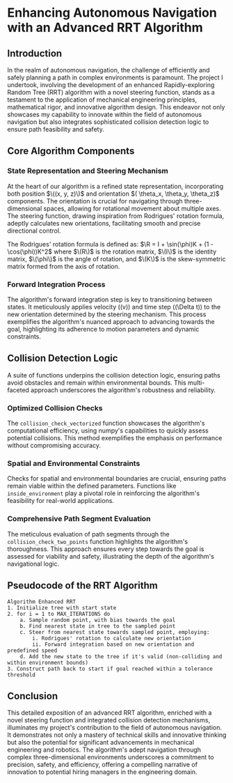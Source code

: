 
# Enhancing Autonomous Navigation with an Advanced RRT Algorithm

## Introduction

In the realm of autonomous navigation, the challenge of efficiently and safely planning a path in complex environments is paramount. The project I undertook, involving the development of an enhanced Rapidly-exploring Random Tree (RRT) algorithm with a novel steering function, stands as a testament to the application of mechanical engineering principles, mathematical rigor, and innovative algorithm design. This endeavor not only showcases my capability to innovate within the field of autonomous navigation but also integrates sophisticated collision detection logic to ensure path feasibility and safety.

## Core Algorithm Components

### State Representation and Steering Mechanism

At the heart of our algorithm is a refined state representation, incorporating both position $\((x, y, z)\)$ and orientation $\(	\theta_x, 	\theta_y, 	\theta_z)\$ components. The orientation is crucial for navigating through three-dimensional spaces, allowing for rotational movement about multiple axes. The steering function, drawing inspiration from Rodrigues' rotation formula, adeptly calculates new orientations, facilitating smooth and precise directional control.

The Rodrigues' rotation formula is defined as:
$\R = I + \sin(\phi)K + (1 - \cos(\phi))K^2\$
where $\(R\)$ is the rotation matrix, $\(I\)$ is the identity matrix, $\(\phi\)$ is the angle of rotation, and $\(K\)$ is the skew-symmetric matrix formed from the axis of rotation.

### Forward Integration Process

The algorithm's forward integration step is key to transitioning between states. It meticulously applies velocity \((v)\) and time step \((\Delta t)\) to the new orientation determined by the steering mechanism. This process exemplifies the algorithm's nuanced approach to advancing towards the goal, highlighting its adherence to motion parameters and dynamic constraints.

## Collision Detection Logic

A suite of functions underpins the collision detection logic, ensuring paths avoid obstacles and remain within environmental bounds. This multi-faceted approach underscores the algorithm's robustness and reliability.

### Optimized Collision Checks

The `collision_check_vectorized` function showcases the algorithm's computational efficiency, using numpy's capabilities to quickly assess potential collisions. This method exemplifies the emphasis on performance without compromising accuracy.

### Spatial and Environmental Constraints

Checks for spatial and environmental boundaries are crucial, ensuring paths remain viable within the defined parameters. Functions like `inside_environment` play a pivotal role in reinforcing the algorithm's feasibility for real-world applications.

### Comprehensive Path Segment Evaluation

The meticulous evaluation of path segments through the `collision_check_two_points` function highlights the algorithm's thoroughness. This approach ensures every step towards the goal is assessed for viability and safety, illustrating the depth of the algorithm's navigational logic.

## Pseudocode of the RRT Algorithm

```plaintext
Algorithm Enhanced RRT
1. Initialize tree with start state
2. for i = 1 to MAX_ITERATIONS do
    a. Sample random point, with bias towards the goal
    b. Find nearest state in tree to the sampled point
    c. Steer from nearest state towards sampled point, employing:
        i. Rodrigues' rotation to calculate new orientation
        ii. Forward integration based on new orientation and predefined speed
    d. Add the new state to the tree if it's valid (non-colliding and within environment bounds)
3. Construct path back to start if goal reached within a tolerance threshold
```

## Conclusion

This detailed exposition of an advanced RRT algorithm, enriched with a novel steering function and integrated collision detection mechanisms, illuminates my project's contribution to the field of autonomous navigation. It demonstrates not only a mastery of technical skills and innovative thinking but also the potential for significant advancements in mechanical engineering and robotics. The algorithm's adept navigation through complex three-dimensional environments underscores a commitment to precision, safety, and efficiency, offering a compelling narrative of innovation to potential hiring managers in the engineering domain.
